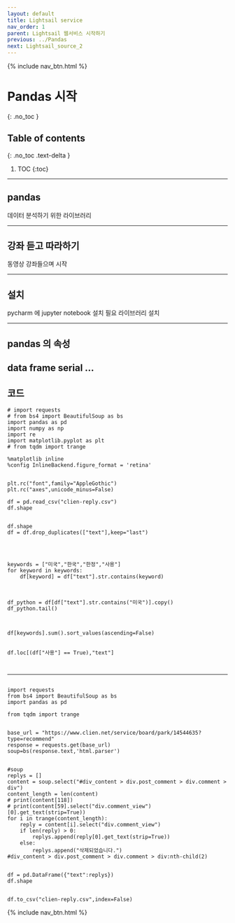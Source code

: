 ```yaml
---
layout: default
title: Lightsail service
nav_order: 1
parent: Lightsail 웹서비스 시작하기
previous: ../Pandas
next: Lightsail_source_2
---
```

{% include nav_btn.html %}

# Pandas 시작
{: .no_toc }

## Table of contents
{: .no_toc .text-delta }

1. TOC
{:toc}


---


## pandas

데이터 분석하기 위한 라이브러리

---

## 강좌 듣고 따라하기

동영상 강좌들으며 시작

---

## 설치
 pycharm 에 jupyter notebook 설치
 필요 라이브러리 설치
 
---

## pandas 의 속성
data frame 
serial
...
---

## 코드

```
# import requests
# from bs4 import BeautifulSoup as bs
import pandas as pd
import numpy as np
import re
import matplotlib.pyplot as plt
# from tqdm import trange

%matplotlib inline
%config InlineBackend.figure_format = 'retina'


plt.rc("font",family="AppleGothic")
plt.rc("axes",unicode_minus=False)

df = pd.read_csv("clien-reply.csv")
df.shape


df.shape
df = df.drop_duplicates(["text"],keep="last")

 


keywords = ["미국","한국","한정","사용"]
for keyword in keywords:
    df[keyword] = df["text"].str.contains(keyword)
    

    
df_python = df[df["text"].str.contains("미국")].copy()
df_python.tail()



df[keywords].sum().sort_values(ascending=False)


df.loc[(df["사용"] == True),"text"]



```
---

```text

import requests
from bs4 import BeautifulSoup as bs
import pandas as pd

from tqdm import trange


base_url = "https://www.clien.net/service/board/park/14544635?type=recommend"
response = requests.get(base_url)
soup=bs(response.text,'html.parser')


#soup
replys = []
content = soup.select("#div_content > div.post_comment > div.comment > div")
content_length = len(content)
# print(content[118])
# print(content[59].select("div.comment_view")[0].get_text(strip=True))
for i in trange(content_length):    
    reply = content[i].select("div.comment_view")
    if len(reply) > 0:
        replys.append(reply[0].get_text(strip=True))
    else:
        replys.append("삭제되었습니다.")
#div_content > div.post_comment > div.comment > div:nth-child(2)


df = pd.DataFrame({"text":replys})
df.shape


df.to_csv("clien-reply.csv",index=False)

```


{% include nav_btn.html %}